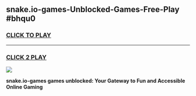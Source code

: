 
## snake.io-games-Unblocked-Games-Free-Play #bhqu0
<h3>
<a href="https://us.freeplayer.one?title=snake.io-games&ref=9M">CLICK TO PLAY</a></h3>
<hr>

<h3>
<a href="https://us.freeplayer.one?title=snake.io-games&ref=9M">CLICK 2 PLAY</a>
  
</h3>

<a href="https://us.freeplayer.one?title=snake.io-games&ref=9M"><img src="https://clearcache.store/games.png"></a>


**snake.io-games games unblocked: Your Gateway to Fun and Accessible Online Gaming**
